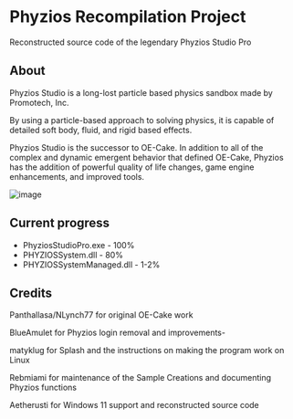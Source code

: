# Phyzios Recompilation Project
Reconstructed source code of the legendary Phyzios Studio Pro

About
-

Phyzios Studio is a long-lost particle based physics sandbox made by Promotech, Inc.

By using a particle-based approach to solving physics, it is capable of detailed soft body, fluid, and rigid based effects.

Phyzios Studio is the successor to OE-Cake. In addition to all of the complex and dynamic emergent behavior that defined OE-Cake, Phyzios has the addition of powerful quality of life changes, game engine enhancements, and improved tools. 

![image](https://github.com/user-attachments/assets/ae78d7d2-21e1-46fd-9178-7b42e45df43a)


Current progress
-
- PhyziosStudioPro.exe - 100%
- PHYZIOSSystem.dll - 80%
- PHYZIOSSystemManaged.dll - 1-2%



Credits
-


Panthallasa/NLynch77 for original OE-Cake work 

BlueAmulet for Phyzios login removal and improvements-

matyklug for Splash and the instructions on making the program work on Linux

Rebmiami for maintenance of the Sample Creations and documenting Phyzios functions

Aetherusti for Windows 11 support and reconstructed source code
